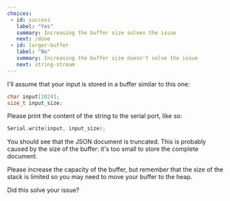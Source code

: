 ```yaml
---
choices:
 - id: success
   label: "Yes"
   summary: Increasing the buffer size solves the issue
   next: /done
 - id: larger-buffer
   label: "No"
   summary: Increasing the buffer size doesn't solve the issue
   next: string-stream
---
```


I'll assume that your input is stored in a buffer similar to this one:

```c++
char input[1024];
size_t input_size;
```

Please print the content of the string to the serial port, like so:

```c++
Serial.write(input, input_size);
```

You should see that the JSON document is truncated.
This is probably caused by the size of the buffer: it's too small to store the complete document.

Please increase the capacity of the buffer, but remember that the size of the stack is limited so you may need to move your buffer to the heap.

Did this solve your issue?